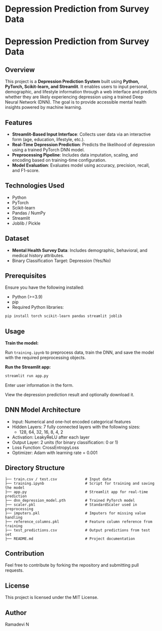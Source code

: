 # Depression Prediction from Survey Data
# Depression Prediction from Survey Data

## Overview

This project is a **Depression Prediction System** built using **Python, PyTorch, Scikit-learn, and Streamlit**. It enables users to input personal, demographic, and lifestyle information through a web interface and predicts whether they are likely experiencing depression using a trained Deep Neural Network (DNN). The goal is to provide accessible mental health insights powered by machine learning.

## Features

* **Streamlit-Based Input Interface**: Collects user data via an interactive form (age, education, lifestyle, etc.).
* **Real-Time Depression Prediction**: Predicts the likelihood of depression using a trained PyTorch DNN model.
* **Preprocessing Pipeline**: Includes data imputation, scaling, and encoding based on training-time configuration.
* **Model Evaluation**: Evaluates model using accuracy, precision, recall, and F1-score.

## Technologies Used

* Python
* PyTorch
* Scikit-learn
* Pandas / NumPy
* Streamlit
* Joblib / Pickle

## Dataset

* **Mental Health Survey Data**: Includes demographic, behavioral, and medical history attributes.
* Binary Classification Target: Depression (Yes/No)

## Prerequisites

Ensure you have the following installed:

* Python (>=3.9)
* pip
* Required Python libraries:

```bash
pip install torch scikit-learn pandas streamlit joblib
```

## Usage

**Train the model:**

Run `training.ipynb` to preprocess data, train the DNN, and save the model with the required preprocessing objects.

**Run the Streamlit app:**

```bash
streamlit run app.py
```

Enter user information in the form.

View the depression prediction result and optionally download it.

## DNN Model Architecture

* Input: Numerical and one-hot encoded categorical features
* Hidden Layers: 7 fully connected layers with the following sizes:
  - 128, 64, 32, 16, 8, 4, 2
* Activation: LeakyReLU after each layer
* Output Layer: 2 units (for binary classification: 0 or 1)
* Loss Function: CrossEntropyLoss
* Optimizer: Adam with learning rate = 0.001

## Directory Structure

```
├── train.csv / test.csv             # Input data
├── training.ipynb                   # Script for training and saving the model
├── app.py                           # Streamlit app for real-time prediction
├── dnn_depression_model.pth         # Trained PyTorch model
├── scaler.pkl                       # StandardScaler used in preprocessing
├── imputers.pkl                     # Imputers for missing value handling
├── reference_columns.pkl            # Feature column reference from training
├── test_predictions.csv             # Output predictions from test set
├── README.md                        # Project documentation
```

## Contribution

Feel free to contribute by forking the repository and submitting pull requests.

## License

This project is licensed under the MIT License.

## Author

Ramadevi N